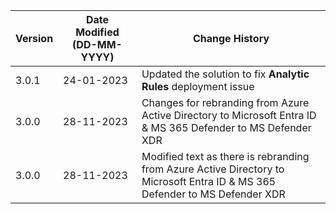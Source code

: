 | **Version** | **Date Modified (DD-MM-YYYY)** | **Change History**                                                         |
|-------------|--------------------------------|----------------------------------------------------------------------------|
| 3.0.1       | 24-01-2023                     | Updated the solution to fix **Analytic Rules** deployment issue |
| 3.0.0       | 28-11-2023                     | Changes for rebranding from Azure Active Directory to Microsoft Entra ID & MS 365 Defender to MS Defender XDR |
| 3.0.0       | 28-11-2023                     | Modified text as there is rebranding from Azure Active Directory to Microsoft Entra ID & MS 365 Defender to MS Defender XDR |
